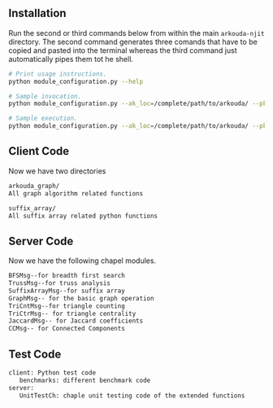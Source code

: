 ## Installation
Run the second or third commands below from within the main `arkouda-njit` directory. The second command generates three comands that have to be copied and pasted into the terminal whereas the third command just automatically pipes them tot he shell. 
```bash
# Print usage instructions.
python module_configuration.py --help

# Sample invocation.
python module_configuration.py --ak_loc=/complete/path/to/arkouda/ --pkg_path=/complete/path/to/arkouda-njit/sandbox/

# Sample execution.
python module_configuration.py --ak_loc=/complete/path/to/arkouda/ --pkg_path=/complete/path/to/arkouda-njit/sandbox/ | bash
```

## Client Code
Now we have two directories
```bash
arkouda_graph/
All graph algorithm related functions

suffix_array/
All suffix array related python functions
```

## Server Code
Now we have the following chapel modules.
```bash
BFSMsg--for breadth first search
TrussMsg--for truss analysis
SuffixArrayMsg--for suffix array
GraphMsg-- for the basic graph operation
TriCntMsg--for triangle counting
TriCtrMsg-- for triangle centrality
JaccardMsg-- for Jaccard coefficients
CCMsg-- for Connected Components
```

## Test Code
```bash
client: Python test code
   benchmarks: different benchmark code
server:
   UnitTestCh: chaple unit testing code of the extended functions
```